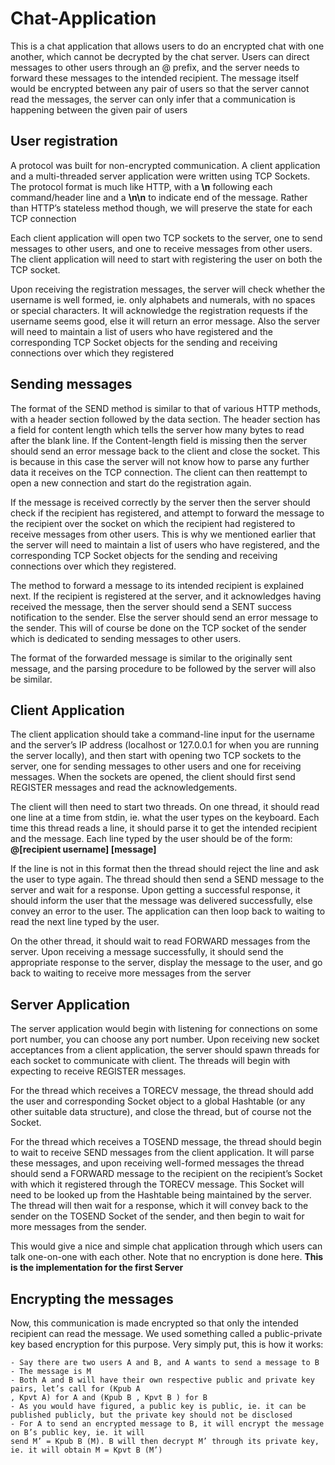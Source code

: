# Chat-Application

This is a chat application that allows users to do an encrypted chat with one another, which cannot be decrypted by the chat server. Users can direct messages to other users through an @ prefix, and the server needs to forward these messages to the intended recipient. The message itself would be encrypted between any pair of users so that the server cannot read the messages, the server can only infer that a communication is happening between the given pair of users

## User registration

A protocol was built for non-encrypted communication. A client application and a multi-threaded server application were written using TCP Sockets. The protocol format is much like HTTP, with a **\n** following each command/header line and a **\n\n** to indicate end of the message. Rather than HTTP’s stateless method though, we will preserve the state for each TCP connection

Each client application will open two TCP sockets to the server, one to send messages to other users,
and one to receive messages from other users. The client application will need to start with registering the user on both the TCP socket. 

Upon receiving the registration messages, the server will check whether the username is well formed, ie. only alphabets and numerals, with no spaces or special characters. It will acknowledge the registration requests if the username seems good, else it will return an error message. Also the server will need to maintain a list of users who have registered and the corresponding TCP Socket objects for the sending and receiving connections over which they registered

## Sending messages

The format of the SEND method is similar to that of various HTTP methods, with a header section
followed by the data section. The header section has a field for content length which tells the server how many bytes to read after the blank line. If the Content-length field is missing then the server should send an error message back to the client and close the socket. This is because in this case the server will not know how to parse any further data it receives on the TCP connection. The client can then reattempt to open a new connection and start do the registration again.

If the message is received correctly by the server then the server should check if the recipient has registered, and attempt to forward the message to the recipient over the socket on which the recipient had registered to receive messages from other users. This is why we mentioned earlier that the server will need to maintain a list of users who have registered, and the corresponding TCP Socket objects for the sending and receiving connections over which they registered. 

The method to forward a message to its intended recipient is explained next. If the recipient is registered at the server, and it acknowledges having received the message, then the server should send a SENT success notification to the sender. Else the server should send an error message to the sender. This will of course be done  on the TCP socket of the sender which is dedicated to sending messages to other users.

The format of the forwarded message is similar to the originally sent message, and the parsing procedure to be followed by the server will also be similar. 

## Client Application

The client application should take a command-line input for the username and the server’s IP address (localhost or 127.0.0.1 for when you are running the server locally), and then start with opening two TCP sockets to the server, one for sending messages to other users and one for receiving messages. When the sockets are opened, the client should first send REGISTER messages and read the acknowledgements.

The client will then need to start two threads. On one thread, it should read one line at a time from stdin, ie. what the user types on the keyboard. Each time this thread reads a line, it should parse it to get the intended recipient and the message. Each line typed by the user should be of the form:  **@[recipient username] [message]**

If the line is not in this format then the thread should reject the line and ask the user to type again. The thread should then send a SEND message to the server and wait for a response. Upon getting a successful response, it should inform the user that the message was delivered successfully, else convey an error to the user. The application can then loop back to waiting to read the next line typed by the user.

On the other thread, it should wait to read FORWARD messages from the server. Upon receiving a message successfully, it should send the appropriate response to the server, display the message to the user, and go back to waiting to receive more messages from the server

## Server Application

The server application would begin with listening for connections on some port number, you can choose any port number. Upon receiving new socket acceptances from a client application, the server should spawn threads for each socket to communicate with client. The threads will begin with expecting to receive REGISTER messages.

For the thread which receives a TORECV message, the thread should add the user and corresponding Socket object to a global Hashtable (or any other suitable data structure), and close the thread, but of course not the Socket. 

For the thread which receives a TOSEND message, the thread should begin to wait to receive SEND messages from the client application. It will parse these messages, and upon receiving well-formed messages the thread should send a FORWARD message to the recipient on the recipient’s Socket with which it registered through the TORECV message. This Socket will need to be looked up from the Hashtable being maintained by the server. The thread will then wait for a response, which it will  convey back to the sender on the TOSEND Socket of the sender, and then begin to wait for more messages from the sender.

This would give a nice and simple chat application through which users can talk one-on-one with
each other. Note that no encryption is done here. **This is the implementation for the first Server**

## Encrypting the messages

Now, this communication is made encrypted so that only the intended recipient can read the message. We used something called a public-private key based encryption for this purpose. Very simply put, this is how it works:

    - Say there are two users A and B, and A wants to send a message to B
    - The message is M
    - Both A and B will have their own respective public and private key pairs, let’s call for (Kpub A
    , Kpvt A) for A and (Kpub B , Kpvt B ) for B
    - As you would have figured, a public key is public, ie. it can be published publicly, but the private key should not be disclosed
    - For A to send an encrypted message to B, it will encrypt the message on B’s public key, ie. it will
    send M’ = Kpub B (M). B will then decrypt M’ through its private key, ie. it will obtain M = Kpvt B (M’)


